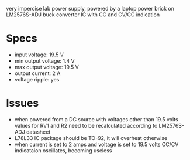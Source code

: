 very impercise lab power supply, powered by a laptop power brick on LM2576S-ADJ buck converter IC with CC and CV/CC indication

# Specs 
* input voltage:        19.5 V
* min output voltage:   1.4 V
* max output voltage:   19.5 V
* output current:       2 A
* voltage ripple:       yes

# Issues
* when powered from a DC source with voltages other than 19.5 volts values for RV1 and R2 need to be recalculated according to LM2576S-ADJ datasheet
* L78L33 IC package should be TO-92, it will overheat otherwise
* when current is set to 2 amps and voltage is set to 19.5 volts CC/CV indicataion oscillates, becoming useless
